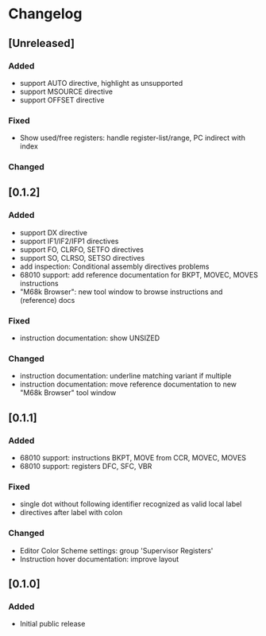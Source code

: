 # Changelog

## [Unreleased]
### Added
- support AUTO directive, highlight as unsupported
- support MSOURCE directive
- support OFFSET directive

### Fixed
- Show used/free registers: handle register-list/range, PC indirect with index

### Changed

## [0.1.2]
### Added
- support DX directive
- support IF1/IF2/IFP1 directives
- support FO, CLRFO, SETFO directives
- support SO, CLRSO, SETSO directives
- add inspection: Conditional assembly directives problems
- 68010 support: add reference documentation for BKPT, MOVEC, MOVES instructions
- "M68k Browser": new tool window to browse instructions and (reference) docs

### Fixed
- instruction documentation: show UNSIZED

### Changed
- instruction documentation: underline matching variant if multiple
- instruction documentation: move reference documentation to new "M68k Browser" tool window

## [0.1.1]
### Added
- 68010 support: instructions BKPT, MOVE from CCR, MOVEC, MOVES
- 68010 support: registers DFC, SFC, VBR


### Fixed
- single dot without following identifier recognized as valid local label
- directives after label with colon


### Changed
- Editor Color Scheme settings: group 'Supervisor Registers'
- Instruction hover documentation: improve layout

## [0.1.0]
### Added
- Initial public release